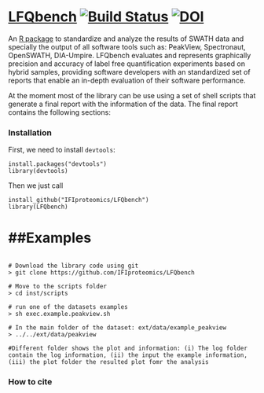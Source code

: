[LFQbench](https://github.com/IFIproteomics/LFQbench)
[![Build Status](https://travis-ci.org/IFIproteomics/LFQbench.svg)](https://travis-ci.org/IFIproteomics/LFQbench) [![DOI](https://zenodo.org/badge/15862/IFIproteomics/LFQbench.svg)](https://zenodo.org/badge/latestdoi/15862/IFIproteomics/LFQbench)
======

An [R package](https://github.com/IFIproteomics/LFQbench) to  standardize  and analyze the results of SWATH data and specially the output of all software tools such as: PeakView, Spectronaut, OpenSWATH, DIA-Umpire. LFQbench evaluates and represents graphically precision and accuracy of label free quantification experiments based on hybrid samples, providing software developers with an standardized set of reports that enable an in-depth evaluation of their software performance. 

At the moment most of the library can be use using a set of shell scripts that generate a final report with the information of the data. The final report contains the following sections:


### Installation  

First, we need to install `devtools`:  

    install.packages("devtools")
    library(devtools)
   
Then we just call  

    install_github("IFIproteomics/LFQbench")
    library(LFQbench)

##Examples
=================

```{r, engine='bash', count_lines}

# Download the library code using git
> git clone https://github.com/IFIproteomics/LFQbench

# Move to the scripts folder
> cd inst/scripts

# run one of the datasets examples
> sh exec.example.peakview.sh

# In the main folder of the dataset: ext/data/example_peakview
> ../../ext/data/peakview

#Different folder shows the plot and information: (i) The log folder contain the log information, (ii) the input the example information, (iii) the plot folder the resulted plot fomr the analysis

```

### How to cite

